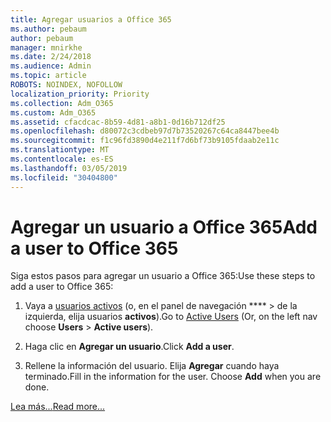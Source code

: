 ```yaml
---
title: Agregar usuarios a Office 365
ms.author: pebaum
author: pebaum
manager: mnirkhe
ms.date: 2/24/2018
ms.audience: Admin
ms.topic: article
ROBOTS: NOINDEX, NOFOLLOW
localization_priority: Priority
ms.collection: Adm_O365
ms.custom: Adm_O365
ms.assetid: cfacdcac-8b59-4d81-a8b1-0d16b712df25
ms.openlocfilehash: d80072c3cdbeb97d7b73520267c64ca8447bee4b
ms.sourcegitcommit: f1c96fd3890d4e211f7d6bf73b9105fdaab2e11c
ms.translationtype: MT
ms.contentlocale: es-ES
ms.lasthandoff: 03/05/2019
ms.locfileid: "30404800"
---
```

# <a name="add-a-user-to-office-365"></a><span data-ttu-id="9c58f-102">Agregar un usuario a Office 365</span><span class="sxs-lookup"><span data-stu-id="9c58f-102">Add a user to Office 365</span></span>

<span data-ttu-id="9c58f-103">Siga estos pasos para agregar un usuario a Office 365:</span><span class="sxs-lookup"><span data-stu-id="9c58f-103">Use these steps to add a user to Office 365:</span></span>
  
1. <span data-ttu-id="9c58f-104">Vaya a [usuarios activos](https://admin.microsoft.com/Adminportal/Home?source=applauncher#/users) (o, en el panel de navegación \*\*\*\* \> de la izquierda, elija usuarios **activos**).</span><span class="sxs-lookup"><span data-stu-id="9c58f-104">Go to [Active Users](https://admin.microsoft.com/Adminportal/Home?source=applauncher#/users) (Or, on the left nav choose **Users** \> **Active users**).</span></span>
    
2. <span data-ttu-id="9c58f-105">Haga clic en **Agregar un usuario**.</span><span class="sxs-lookup"><span data-stu-id="9c58f-105">Click **Add a user**.</span></span>
    
3. <span data-ttu-id="9c58f-p101">Rellene la información del usuario. Elija **Agregar** cuando haya terminado.</span><span class="sxs-lookup"><span data-stu-id="9c58f-p101">Fill in the information for the user. Choose **Add** when you are done.</span></span> 
    
[<span data-ttu-id="9c58f-108">Lea más...</span><span class="sxs-lookup"><span data-stu-id="9c58f-108">Read more...</span></span>](https://support.office.com/article/1970f7d6-03b5-442f-b385-5880b9c256ec)
  

